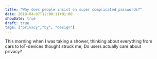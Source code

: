 ```yaml
---
title: "Why does people insist on super complicated passwords?"
date: 2019-04-07T12:00:11+01:00
showDate: true
draft: true
tags: ["privacy","by", "design"]
---
```


This morning when I was taking a shower, thinking about everything from cars to IoT-devices thought struck me; Do users actually care about privacy? 


